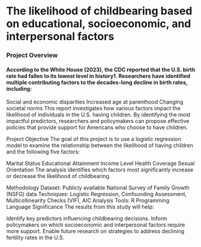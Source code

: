 # The likelihood of childbearing based on educational, socioeconomic, and interpersonal factors

### Project Overview
#### According to the White House (2023), the CDC reported that the U.S. birth rate had fallen to its lowest level in history1. Researchers have identified multiple contributing factors to the decades-long decline in birth rates, including:

Social and economic disparities
Increased age at parenthood
Changing societal norms
This report investigates how various factors impact the likelihood of individuals in the U.S. having children. By identifying the most impactful predictors, researchers and policymakers can propose effective policies that provide support for Americans who choose to have children.

Project Objective
The goal of this project is to use a logistic regression model to examine the relationship between the likelihood of having children and the following five factors:

Marital Status
Educational Attainment
Income Level
Health Coverage
Sexual Orientation
The analysis identifies which factors most significantly increase or decrease the likelihood of childbearing.

Methodology
Dataset: Publicly available National Survey of Family Growth (NSFG) data
Techniques: Logistic Regression, Confounding Assessment, Multicollinearity Checks (VIF), AIC Analysis
Tools: R Programming Language
Significance
The results from this study will help:

Identify key predictors influencing childbearing decisions.
Inform policymakers on which socioeconomic and interpersonal factors require more support.
Enable future research on strategies to address declining fertility rates in the U.S.

